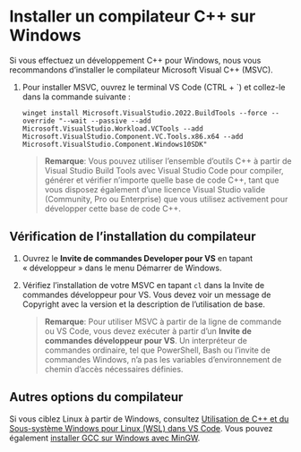 <h1 data-loc-id="walkthrough.windows.install.compiler">Installer un compilateur C++ sur Windows</h1>
<p data-loc-id="walkthrough.windows.text1">Si vous effectuez un développement C++ pour Windows, nous vous recommandons d’installer le compilateur Microsoft Visual C++ (MSVC).</p>
<ol>
<li><p data-loc-id="walkthrough.windows.text2">Pour installer MSVC, ouvrez le terminal VS Code (CTRL + `) et collez-le dans la commande suivante :
</p><pre><code style="white-space: pre-wrap;">winget install Microsoft.VisualStudio.2022.BuildTools --force --override "--wait --passive --add Microsoft.VisualStudio.Workload.VCTools --add Microsoft.VisualStudio.Component.VC.Tools.x86.x64 --add Microsoft.VisualStudio.Component.Windows10SDK"</code></pre>
</li>
<blockquote>
<p><strong data-loc-id="walkthrough.windows.note1">Remarque</strong>: <span data-loc-id="walkthrough.windows.note1.text">Vous pouvez utiliser l’ensemble d’outils C++ à partir de Visual Studio Build Tools avec Visual Studio Code pour compiler, générer et vérifier n’importe quelle base de code C++, tant que vous disposez également d’une licence Visual Studio valide (Community, Pro ou Enterprise) que vous utilisez activement pour développer cette base de code C++.</span></p>
</blockquote>

</ol>
<h2 data-loc-id="walkthrough.windows.verify.compiler">Vérification de l’installation du compilateur</h2>
<ol>
<li><p data-loc-id="walkthrough.windows.open.command.prompt">Ouvrez le <strong data-loc-id="walkthrough.windows.command.prompt.name1">Invite de commandes Developer pour VS</strong> en tapant «&nbsp;développeur&nbsp;» dans le menu Démarrer de Windows.</p>
</li>
<li><p data-loc-id="walkthrough.windows.check.install">Vérifiez l’installation de votre MSVC en tapant <code>cl</code> dans la Invite de commandes développeur pour VS. Vous devez voir un message de Copyright avec la version et la description de l’utilisation de base.</p>
<blockquote>
<p><strong data-loc-id="walkthrough.windows.note2">Remarque</strong>: <span data-loc-id="walkthrough.windows.note2.text">Pour utiliser MSVC à partir de la ligne de commande ou VS Code, vous devez exécuter à partir d’un <strong data-loc-id="walkthrough.windows.command.prompt.name2">Invite de commandes développeur pour VS</strong>. Un interpréteur de commandes ordinaire, tel que <span>PowerShell</span>, <span>Bash</span> ou l’invite de commandes Windows, n’a pas les variables d’environnement de chemin d’accès nécessaires définies.</span></p>
</blockquote>
</li>
</ol>
<h2 data-loc-id="walkthrough.windows.other.compilers">Autres options du compilateur</h2>
<p data-loc-id="walkthrough.windows.text3">Si vous ciblez Linux à partir de Windows, consultez <a href="https://code.visualstudio.com/docs/cpp/config-wsl" data-loc-id="walkthrough.windows.link.title1">Utilisation de C++ et du Sous-système Windows pour Linux (WSL) dans VS Code</a>. Vous pouvez également <a href="https://code.visualstudio.com/docs/cpp/config-mingw" data-loc-id="walkthrough.windows.link.title2">installer GCC sur Windows avec MinGW</a>.</p>